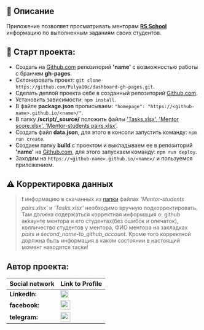 
## 📜 Описание
Приложение позволяет просматривать менторам **[RS School](https://rs.school/)** информацию по выполненным заданиям своих студентов.

## 🚀 Cтарт проекта:

- Создать на [Github.com](https://github.com) репозиторий **'name'** с возможностью работы с бранчем **gh-pages**.
- Склонировать проект: `git clone https://github.com/Pulya10c/dashboard-gh-pages.git`.
- Сделать деплой проекта себе в созданный репозиторий [Github.com](https://github.com).
- Установить зависимости: `npm install`.
- В файле **package.json** прописываем: `"homepage": "https://<github-name>.github.io/<name>/"`.
- В папку **/script/_source/** положить файлы ['Tasks.xlsx', 'Mentor score.xlsx', 'Mentor-students pairs.xlsx'](https://drive.google.com/drive/folders/1ULj8KjnNNCgUdGunQ1TY00dNbCsqAsHW).
- Создать файл **data.json**, для этого в консоли запустить команду: `npm run create`.
- Создаем папку **build** с проектом и выкладываем ее в репозиторий **'name'** на [Github.com](https://github.com), для этого запускаем команду: `npm run deploy`.
- Заходим на `https://<github-name>.github.io/<name>/` и пользуемся приложением.

## ⚠️ Корректировка данных
> ❗️ информацию в скачанных из [папки](https://drive.google.com/drive/folders/1ULj8KjnNNCgUdGunQ1TY00dNbCsqAsHW) файлах *'Mentor-students pairs.xlsx'* и *'Tasks.xlsx'* необходимо вручную подкорректировать. Там должна содержаться корректная информация о: github аккаунте ментора и его студентах(без ошибок и опечаток), колличество студентов у ментора, ФИО ментора на закладках *pairs* и *second_name-to_github_account*. Кроме того корректной дорлжна быть информация в каком состоянии в настоящий момент находятся таски!

## Автор проекта:
Social network | Link to Profile
-----|-----
**LinkedIn:** | [<img src="https://upload.wikimedia.org/wikipedia/commons/thumb/0/01/LinkedIn_Logo.svg/1280px-LinkedIn_Logo.svg.png" height="20" />](https://www.linkedin.com/in/aleh-serhiyenia-b11486a7/)
**facebook:** | [<img src="https://www.shoutmeloud.com/wp-content/uploads/2010/05/facebooklogo.jpg" height="25" />](https://web.facebook.com/profile.php?id=100011117050051&ref=bookmarks)
**telegram:** | [<img src="https://upload.wikimedia.org/wikipedia/commons/8/82/Telegram_logo.svg" height="25" />](https://t.me/Pulya10c)
